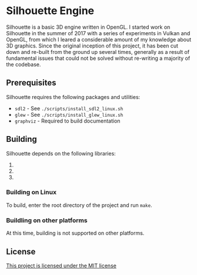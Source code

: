 # Silhouette Engine

Silhouette is a basic 3D engine written in OpenGL.  I started work on Silhouette
in the summer of 2017 with a series of experiments in Vulkan and OpenGL, from
which I leared a considerable amount of my knowledge about 3D graphics.  Since
the original inception of this project, it has been cut down and re-built from
the ground up several times, generally as a result of fundamental issues that
could not be solved without re-writing a majority of the codebase.

## Prerequisites

Silhouette requires the following packages and utilities:

 * `sdl2` - See `./scripts/install_sdl2_linux.sh`
 * `glew` - See `./scripts/install_glew_linux.sh`
 * `graphviz` - Required to build documentation

## Building

Silhouette depends on the following libraries:

1. <TODO>
2. <TODO>
3. <TODO>

### Building on Linux

To build, enter the root directory of the project and run `make`.

### Buildling on other platforms

At this time, building is not supported on other platforms.

## License

[This project is licensed under the MIT license](LICENSE)